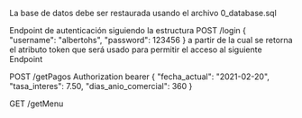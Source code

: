 
La base de datos debe ser restaurada usando el archivo 0_database.sql

Endpoint de autenticación siguiendo la estructura 
POST /login
{
    "username": "albertohs",
    "password": 123456
}
a partir de la cual se retorna el atributo token que será usado para permitir el acceso al siguiente Endpoint

POST /getPagos 
Authorization bearer
{
    "fecha_actual": "2021-02-20",
    "tasa_interes": 7.50,
    "dias_anio_comercial": 360
}

GET /getMenu